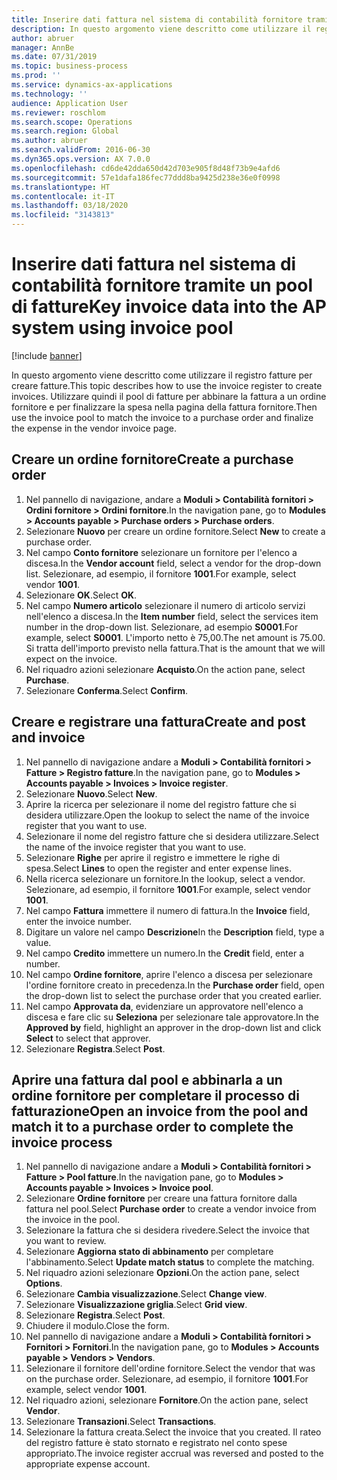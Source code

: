 ```yaml
---
title: Inserire dati fattura nel sistema di contabilità fornitore tramite un pool di fatture
description: In questo argomento viene descritto come utilizzare il registro fatture per creare fatture.
author: abruer
manager: AnnBe
ms.date: 07/31/2019
ms.topic: business-process
ms.prod: ''
ms.service: dynamics-ax-applications
ms.technology: ''
audience: Application User
ms.reviewer: roschlom
ms.search.scope: Operations
ms.search.region: Global
ms.author: abruer
ms.search.validFrom: 2016-06-30
ms.dyn365.ops.version: AX 7.0.0
ms.openlocfilehash: cd6de42dda650d42d703e905f8d48f73b9e4afd6
ms.sourcegitcommit: 57e1dafa186fec77ddd8ba9425d238e36e0f0998
ms.translationtype: HT
ms.contentlocale: it-IT
ms.lasthandoff: 03/18/2020
ms.locfileid: "3143813"
---
```

# <a name="key-invoice-data-into-the-ap-system-using-invoice-pool"></a><span data-ttu-id="63e4c-103">Inserire dati fattura nel sistema di contabilità fornitore tramite un pool di fatture</span><span class="sxs-lookup"><span data-stu-id="63e4c-103">Key invoice data into the AP system using invoice pool</span></span>

[!include [banner](../../includes/banner.md)]

<span data-ttu-id="63e4c-104">In questo argomento viene descritto come utilizzare il registro fatture per creare fatture.</span><span class="sxs-lookup"><span data-stu-id="63e4c-104">This topic describes how to use the invoice register to create invoices.</span></span> <span data-ttu-id="63e4c-105">Utilizzare quindi il pool di fatture per abbinare la fattura a un ordine fornitore e per finalizzare la spesa nella pagina della fattura fornitore.</span><span class="sxs-lookup"><span data-stu-id="63e4c-105">Then use the invoice pool to match the invoice to a purchase order and finalize the expense in the vendor invoice page.</span></span>


## <a name="create-a-purchase-order"></a><span data-ttu-id="63e4c-106">Creare un ordine fornitore</span><span class="sxs-lookup"><span data-stu-id="63e4c-106">Create a purchase order</span></span>
1. <span data-ttu-id="63e4c-107">Nel pannello di navigazione, andare a **Moduli > Contabilità fornitori > Ordini fornitore > Ordini fornitore**.</span><span class="sxs-lookup"><span data-stu-id="63e4c-107">In the navigation pane, go to **Modules > Accounts payable > Purchase orders > Purchase orders**.</span></span>
2. <span data-ttu-id="63e4c-108">Selezionare **Nuovo** per creare un ordine fornitore.</span><span class="sxs-lookup"><span data-stu-id="63e4c-108">Select **New** to create a purchase order.</span></span>
3. <span data-ttu-id="63e4c-109">Nel campo **Conto fornitore** selezionare un fornitore per l'elenco a discesa.</span><span class="sxs-lookup"><span data-stu-id="63e4c-109">In the **Vendor account** field, select a vendor for the drop-down list.</span></span> <span data-ttu-id="63e4c-110">Selezionare, ad esempio, il fornitore **1001**.</span><span class="sxs-lookup"><span data-stu-id="63e4c-110">For example, select vendor **1001**.</span></span>
4. <span data-ttu-id="63e4c-111">Selezionare **OK**.</span><span class="sxs-lookup"><span data-stu-id="63e4c-111">Select **OK**.</span></span>
5. <span data-ttu-id="63e4c-112">Nel campo **Numero articolo** selezionare il numero di articolo servizi nell'elenco a discesa.</span><span class="sxs-lookup"><span data-stu-id="63e4c-112">In the **Item number** field, select the services item number in the drop-down list.</span></span> <span data-ttu-id="63e4c-113">Selezionare, ad esempio **S0001**.</span><span class="sxs-lookup"><span data-stu-id="63e4c-113">For example, select **S0001**.</span></span> <span data-ttu-id="63e4c-114">L'importo netto è 75,00.</span><span class="sxs-lookup"><span data-stu-id="63e4c-114">The net amount is 75.00.</span></span>  <span data-ttu-id="63e4c-115">Si tratta dell'importo previsto nella fattura.</span><span class="sxs-lookup"><span data-stu-id="63e4c-115">That is the amount that we will expect on the invoice.</span></span>  
6. <span data-ttu-id="63e4c-116">Nel riquadro azioni selezionare **Acquisto**.</span><span class="sxs-lookup"><span data-stu-id="63e4c-116">On the action pane, select **Purchase**.</span></span>
7. <span data-ttu-id="63e4c-117">Selezionare **Conferma**.</span><span class="sxs-lookup"><span data-stu-id="63e4c-117">Select **Confirm**.</span></span>

## <a name="create-and-post-and-invoice"></a><span data-ttu-id="63e4c-118">Creare e registrare una fattura</span><span class="sxs-lookup"><span data-stu-id="63e4c-118">Create and post and invoice</span></span>
1. <span data-ttu-id="63e4c-119">Nel pannello di navigazione andare a **Moduli > Contabilità fornitori > Fatture > Registro fatture**.</span><span class="sxs-lookup"><span data-stu-id="63e4c-119">In the navigation pane, go to **Modules > Accounts payable > Invoices > Invoice register**.</span></span>
2. <span data-ttu-id="63e4c-120">Selezionare **Nuovo**.</span><span class="sxs-lookup"><span data-stu-id="63e4c-120">Select **New**.</span></span>
3. <span data-ttu-id="63e4c-121">Aprire la ricerca per selezionare il nome del registro fatture che si desidera utilizzare.</span><span class="sxs-lookup"><span data-stu-id="63e4c-121">Open the lookup to select the name of the invoice register that you want to use.</span></span>
4. <span data-ttu-id="63e4c-122">Selezionare il nome del registro fatture che si desidera utilizzare.</span><span class="sxs-lookup"><span data-stu-id="63e4c-122">Select the name of the invoice register that you want to use.</span></span>
5. <span data-ttu-id="63e4c-123">Selezionare **Righe** per aprire il registro e immettere le righe di spesa.</span><span class="sxs-lookup"><span data-stu-id="63e4c-123">Select **Lines** to open the register and enter expense lines.</span></span>
6. <span data-ttu-id="63e4c-124">Nella ricerca selezionare un fornitore.</span><span class="sxs-lookup"><span data-stu-id="63e4c-124">In the lookup, select a vendor.</span></span> <span data-ttu-id="63e4c-125">Selezionare, ad esempio, il fornitore **1001**.</span><span class="sxs-lookup"><span data-stu-id="63e4c-125">For example, select vendor **1001**.</span></span>
7. <span data-ttu-id="63e4c-126">Nel campo **Fattura** immettere il numero di fattura.</span><span class="sxs-lookup"><span data-stu-id="63e4c-126">In the **Invoice** field, enter the invoice number.</span></span>
8. <span data-ttu-id="63e4c-127">Digitare un valore nel campo **Descrizione**</span><span class="sxs-lookup"><span data-stu-id="63e4c-127">In the **Description** field, type a value.</span></span>
9. <span data-ttu-id="63e4c-128">Nel campo **Credito** immettere un numero.</span><span class="sxs-lookup"><span data-stu-id="63e4c-128">In the **Credit** field, enter a number.</span></span>
10. <span data-ttu-id="63e4c-129">Nel campo **Ordine fornitore**, aprire l'elenco a discesa per selezionare l'ordine fornitore creato in precedenza.</span><span class="sxs-lookup"><span data-stu-id="63e4c-129">In the **Purchase order** field, open the drop-down list to select the purchase order that you created earlier.</span></span>
11. <span data-ttu-id="63e4c-130">Nel campo **Approvata da**, evidenziare un approvatore nell'elenco a discesa e fare clic su **Seleziona** per selezionare tale approvatore.</span><span class="sxs-lookup"><span data-stu-id="63e4c-130">In the **Approved by** field, highlight an approver in the drop-down list and click **Select** to select that approver.</span></span>
12. <span data-ttu-id="63e4c-131">Selezionare **Registra**.</span><span class="sxs-lookup"><span data-stu-id="63e4c-131">Select **Post**.</span></span>

## <a name="open-an-invoice-from-the-pool-and-match-it-to-a-purchase-order-to-complete-the-invoice-process"></a><span data-ttu-id="63e4c-132">Aprire una fattura dal pool e abbinarla a un ordine fornitore per completare il processo di fatturazione</span><span class="sxs-lookup"><span data-stu-id="63e4c-132">Open an invoice from the pool and match it to a purchase order to complete the invoice process</span></span>
1. <span data-ttu-id="63e4c-133">Nel pannello di navigazione andare a **Moduli > Contabilità fornitori > Fatture > Pool fatture**.</span><span class="sxs-lookup"><span data-stu-id="63e4c-133">In the navigation pane, go to **Modules > Accounts payable > Invoices > Invoice pool**.</span></span>
2. <span data-ttu-id="63e4c-134">Selezionare **Ordine fornitore** per creare una fattura fornitore dalla fattura nel pool.</span><span class="sxs-lookup"><span data-stu-id="63e4c-134">Select **Purchase order** to create a vendor invoice from the invoice in the pool.</span></span>
3. <span data-ttu-id="63e4c-135">Selezionare la fattura che si desidera rivedere.</span><span class="sxs-lookup"><span data-stu-id="63e4c-135">Select the invoice that you want to review.</span></span>
4. <span data-ttu-id="63e4c-136">Selezionare **Aggiorna stato di abbinamento** per completare l'abbinamento.</span><span class="sxs-lookup"><span data-stu-id="63e4c-136">Select **Update match status** to complete the matching.</span></span>
5. <span data-ttu-id="63e4c-137">Nel riquadro azioni selezionare **Opzioni**.</span><span class="sxs-lookup"><span data-stu-id="63e4c-137">On the action pane, select **Options**.</span></span>
6. <span data-ttu-id="63e4c-138">Selezionare **Cambia visualizzazione**.</span><span class="sxs-lookup"><span data-stu-id="63e4c-138">Select **Change view**.</span></span>
7. <span data-ttu-id="63e4c-139">Selezionare **Visualizzazione griglia**.</span><span class="sxs-lookup"><span data-stu-id="63e4c-139">Select **Grid view**.</span></span>
8. <span data-ttu-id="63e4c-140">Selezionare **Registra**.</span><span class="sxs-lookup"><span data-stu-id="63e4c-140">Select **Post**.</span></span>
9. <span data-ttu-id="63e4c-141">Chiudere il modulo.</span><span class="sxs-lookup"><span data-stu-id="63e4c-141">Close the form.</span></span>
10. <span data-ttu-id="63e4c-142">Nel pannello di navigazione andare a **Moduli > Contabilità fornitori > Fornitori > Fornitori**.</span><span class="sxs-lookup"><span data-stu-id="63e4c-142">In the navigation pane, go to **Modules > Accounts payable > Vendors > Vendors**.</span></span>
11. <span data-ttu-id="63e4c-143">Selezionare il fornitore dell'ordine fornitore.</span><span class="sxs-lookup"><span data-stu-id="63e4c-143">Select the vendor that was on the purchase order.</span></span> <span data-ttu-id="63e4c-144">Selezionare, ad esempio, il fornitore **1001**.</span><span class="sxs-lookup"><span data-stu-id="63e4c-144">For example, select vendor **1001**.</span></span>
12. <span data-ttu-id="63e4c-145">Nel riquadro azioni, selezionare **Fornitore**.</span><span class="sxs-lookup"><span data-stu-id="63e4c-145">On the action pane, select **Vendor**.</span></span>
13. <span data-ttu-id="63e4c-146">Selezionare **Transazioni**.</span><span class="sxs-lookup"><span data-stu-id="63e4c-146">Select **Transactions**.</span></span>
14. <span data-ttu-id="63e4c-147">Selezionare la fattura creata.</span><span class="sxs-lookup"><span data-stu-id="63e4c-147">Select the invoice that you created.</span></span> <span data-ttu-id="63e4c-148">Il rateo del registro fatture è stato stornato e registrato nel conto spese appropriato.</span><span class="sxs-lookup"><span data-stu-id="63e4c-148">The invoice register accrual was reversed and posted to the appropriate expense account.</span></span>  


